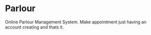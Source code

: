 # Parlour
Online Parlour Management System. Make appointment just having an account creating and thats it.

